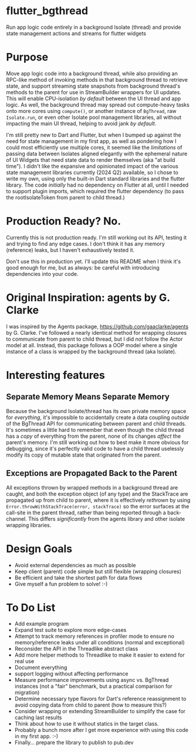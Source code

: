 # flutter_bgthread
Run app logic code entirely in a background Isolate (thread) and provide state management actions and streams for flutter widgets

# Purpose
Move app logic code into a background thread, while also providing an RPC-like method of invoking methods in that background thread to retrieve state, and support streaming state snapshots from background thread's methods to the parent for use in StreamBuilder wrappers for UI updates.  This will enable CPU-isolation _by default_ between the UI thread and app logic.  As well, the background thread may spread out compute-heavy tasks onto more cores using `compute()`, or another instance of `BgThread`, raw `Isolate.run`, or even other Isolate pool management libraries, all without impacting the main UI thread, helping to avoid jank _by default_.

I'm still pretty new to Dart and Flutter, but when I bumped up against the need for state management in my first app, as well as pondering how I could most efficiently use multiple cores, it seemed like the _limitations_ of passing data between Isolates aligned elegantly with the ephemeral nature of UI Widgets that need state data to render themselves (aka "at build time").  I didn't like the expansive and opinionated impact of the various state management libraries currently (2024 Q2) available, so I chose to write my own, using only the built-in Dart standard libraries and the flutter library.  The code _initially_ had no dependency on Flutter at all, until I needed to support plugin imports, which required the flutter dependency (to pass the rootIsolateToken from parent to child thread.)

# Production Ready?  No.
Currently this is not production ready.  I'm still working out its API, testing it and trying to find any edge cases. I don't think it has any memory (reference) leaks, but I haven't exhaustively tested it.

Don't use this in production yet.  I'll update this README when I think it's good enough for me, but as always: be careful with introducing dependencies into your code.

# Original Inspiration: agents by G. Clarke
I was inspired by the Agents package, https://github.com/gaaclarke/agents by G. Clarke.  I've followed a nearly identical method for wrapping closures to communicate from parent to child thread, but I did *not* follow the Actor model at all.  Instead, this package follows a OOP model where a single instance of a class is wrapped by the background thread (aka Isolate).

# Interesting features
## Separate Memory Means Separate Memory
Because the background Isolate/thread has its own private memory space for _everything_, it's impossible to accidentally create a data coupling _outside_ of the BgThread API for communicating between parent and child threads.  It's sometimes a little hard to remember that even though the child thread has a _copy_ of everything from the parent, none of its changes _affect_ the parent's memory.  I'm still working out how to best make it more obvious for debugging, since it's perfectly valid code to have a child thread uselessly modify its copy of mutable state that originated from the parent.

## Exceptions are Propagated Back to the Parent
All exceptions thrown by wrapped methods in a background thread are caught, and both the exception object (of any type) and the StackTrace are propagated up from child to parent, where it is effectively *rethrown* by using `Error.throwWithStackTrace(error, stackTrace)` so the error surfaces at the call-site in the parent thread, rather than being reported through a back-channel.  This differs _significantly_ from the agents library and other isolate wrapping libraries.

# Design Goals
* Avoid external dependencies as much as possible
* Keep client (parent) code simple but still flexible (wrapping closures)
* Be efficient and take the shortest path for data flows
* Give myself a fun problem to solve!  :-)

# To Do List
* Add example program
* Expand test suite to explore more edge-cases
* Attempt to track memory references in profiler mode to ensure no memory/reference leaks under all conditions (normal and exceptional)
* Reconsider the API in the Threadlike abstract class
* Add more helper methods to Threadlike to make it easier to extend for real use
* Document everything
* support logging without affecting performance
* Measure performance improvements using async vs. BgThread instances (not a "fair" benchmark, but a practical comparison for migration)
* Determine necessary type flavors for Dart's reference reassignment to avoid copying data from child to parent (how to measure this?)
* Consider wrapping or extending StreamBuilder to simplify the case for caching last results
* Think about how to use it without statics in the target class.
* Probably a bunch more after I get more experience with using this code in my first app. :-)
* Finally... prepare the library to publish to pub.dev

  

  
  
